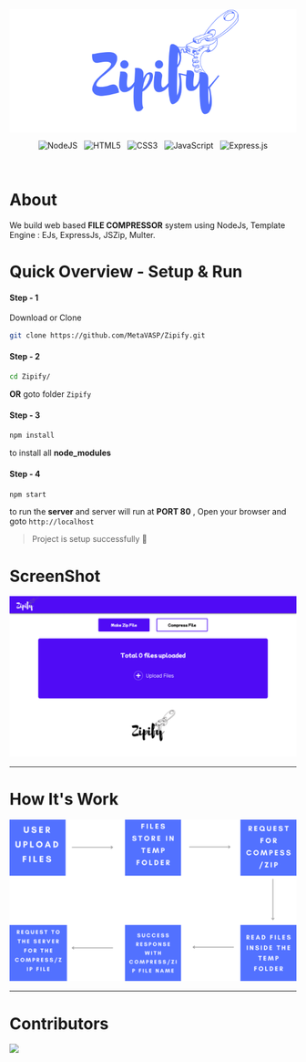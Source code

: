 <img align="center" width="auto" height="auto" src="./images/zipify-poster.png" alt='zipify-poster'/>

<div align="center"> 
 
![NodeJS](https://img.shields.io/badge/node.js-6DA55F?style=for-the-badge&logo=node.js&logoColor=white) &nbsp; ![HTML5](https://img.shields.io/badge/html5-%23E34F26.svg?style=for-the-badge&logo=html5&logoColor=white) &nbsp; ![CSS3](https://img.shields.io/badge/css3-%231572B6.svg?style=for-the-badge&logo=css3&logoColor=white) &nbsp; ![JavaScript](https://img.shields.io/badge/javascript-%23323330.svg?style=for-the-badge&logo=javascript&logoColor=%23F7DF1E) &nbsp; ![Express.js](https://img.shields.io/badge/express.js-%23404d59.svg?style=for-the-badge&logo=express&logoColor=%2361DAFB)

 </div>
<br/>

# About
We build web based **FILE COMPRESSOR** system using NodeJs, Template Engine : EJs, ExpressJs, JSZip, Multer. 

# Quick Overview - Setup & Run
#### Step - 1 
Download or Clone
```sh
git clone https://github.com/MetaVASP/Zipify.git
```

#### Step - 2
```sh
cd Zipify/
```
**OR** goto folder ```Zipify```
 
#### Step - 3
```sh
npm install 
```
to install all **node_modules**

#### Step - 4
```sh
npm start 
```
to run the **server** and server will run at **PORT 80** , Open your browser and goto ```http://localhost```
> Project is setup successfully 🥳 


# ScreenShot

<img src="./images/screenshot.png" alt='zipify-screenshot'/>

---

# How It's Work

<img src="./images/working-poster.png" alt="working-poster">

---
# Contributors

<a href="https://github.com/MetaVASP/Zipify/graphs/contributors">
  <img src="https://contrib.rocks/image?repo=MetaVASP/Zipify" />
</a>

